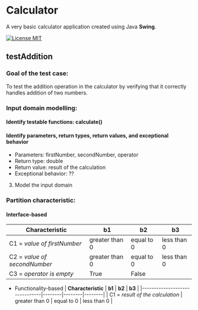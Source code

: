 # Calculator
A very basic calculator application created using Java **Swing**. 

[![License MIT](https://img.shields.io/badge/license-MIT-blue.svg)](LICENSE)

## testAddition
### Goal of the test case:
To test the addition operation in the calculator by verifying that it correctly handles addition of two numbers.

### Input domain modelling:
#### Identify testable functions: calculate()
#### Identify parameters, return types, return values, and exceptional behavior
- Parameters: firstNumber, secondNumber, operator
- Return type: double
- Return value: result of the calculation
- Exceptional behavior: ?? 
3. Model the input domain
### Partition characteristic:
#### Interface-based
| **Characteristic**            | **b1** | **b2** | **b3** |
|-------------------------------|--------|--------|--------|
| C1 = *value of firstNumber*   | greater than 0 | equal to 0 | less than 0 |
| C2 = *value of secondNumber*  | greater than 0 | equal to 0 | less than 0 |
| C3 = *operator is empty*      |  True  | False  |
- Functionality-based
| **Characteristic**            | **b1** | **b2** | **b3** |
|-------------------------------|--------|--------|--------|
| C1 = *result of the calculation*   | greater than 0 | equal to 0 | less than 0 |


